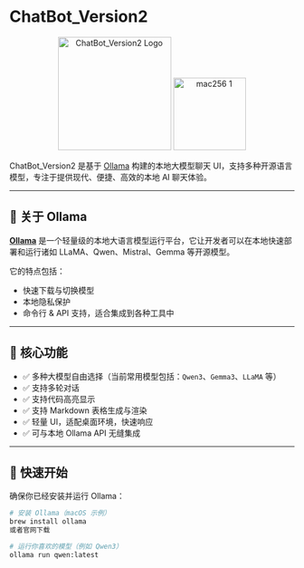 # ChatBot_Version2

<p align="center">
  <img src="https://your-image-url.com/logo.png" alt="ChatBot_Version2 Logo" width="200"/>
  <img width="128" height="128" alt="mac256 1" src="https://github.com/user-attachments/assets/cf2709b4-92ee-4b03-bffb-572e04111faa" />
</p>

ChatBot_Version2 是基于 [Ollama](https://ollama.com) 构建的本地大模型聊天 UI，支持多种开源语言模型，专注于提供现代、便捷、高效的本地 AI 聊天体验。

---

## 🧠 关于 Ollama

**[Ollama](https://ollama.com)** 是一个轻量级的本地大语言模型运行平台，它让开发者可以在本地快速部署和运行诸如 LLaMA、Qwen、Mistral、Gemma 等开源模型。

它的特点包括：

- 快速下载与切换模型
- 本地隐私保护
- 命令行 & API 支持，适合集成到各种工具中

---

## 🔧 核心功能

- ✅ 多种大模型自由选择（当前常用模型包括：`Qwen3`、`Gemma3`、`LLaMA` 等）
- ✅ 支持多轮对话
- ✅ 支持代码高亮显示
- ✅ 支持 Markdown 表格生成与渲染
- ✅ 轻量 UI，适配桌面环境，快速响应
- ✅ 可与本地 Ollama API 无缝集成

---

## 🚀 快速开始

确保你已经安装并运行 Ollama：

```bash
# 安装 Ollama（macOS 示例）
brew install ollama
或者官网下载

# 运行你喜欢的模型（例如 Qwen3）
ollama run qwen:latest
